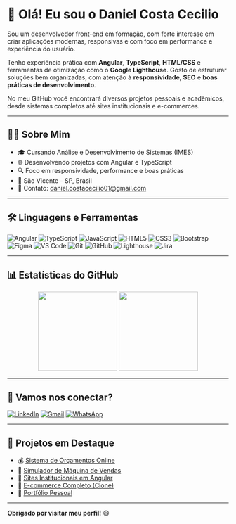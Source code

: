 # 👋 Olá! Eu sou o Daniel Costa Cecilio

Sou um desenvolvedor front-end em formação, com forte interesse em criar aplicações modernas, responsivas e com foco em performance e experiência do usuário.

Tenho experiência prática com **Angular**, **TypeScript**, **HTML/CSS** e ferramentas de otimização como o **Google Lighthouse**. Gosto de estruturar soluções bem organizadas, com atenção à **responsividade**, **SEO** e **boas práticas de desenvolvimento**.

No meu GitHub você encontrará diversos projetos pessoais e acadêmicos, desde sistemas completos até sites institucionais e e-commerces.

---

## 👨‍💻 Sobre Mim

- 🎓 Cursando Análise e Desenvolvimento de Sistemas (IMES)
- 🌐 Desenvolvendo projetos com Angular e TypeScript
- 🔍 Foco em responsividade, performance e boas práticas
- 📍 São Vicente - SP, Brasil
- 📧 Contato: daniel.costacecilio01@gmail.com

---

## 🛠️ Linguagens e Ferramentas

![Angular](https://img.shields.io/badge/Angular-DD0031?style=flat&logo=angular&logoColor=white)
![TypeScript](https://img.shields.io/badge/TypeScript-3178C6?style=flat&logo=typescript&logoColor=white)
![JavaScript](https://img.shields.io/badge/JavaScript-F7DF1E?style=flat&logo=javascript&logoColor=black)
![HTML5](https://img.shields.io/badge/HTML5-E34F26?style=flat&logo=html5&logoColor=white)
![CSS3](https://img.shields.io/badge/CSS3-1572B6?style=flat&logo=css3&logoColor=white)
![Bootstrap](https://img.shields.io/badge/Bootstrap-563D7C?style=flat&logo=bootstrap&logoColor=white)
![Figma](https://img.shields.io/badge/Figma-F24E1E?style=flat&logo=figma&logoColor=white)
![VS Code](https://img.shields.io/badge/VS%20Code-007ACC?style=flat&logo=visualstudiocode&logoColor=white)
![Git](https://img.shields.io/badge/Git-F05032?style=flat&logo=git&logoColor=white)
![GitHub](https://img.shields.io/badge/GitHub-181717?style=flat&logo=github&logoColor=white)
![Lighthouse](https://img.shields.io/badge/Lighthouse-3E4E88?style=flat&logo=googlelighthouse&logoColor=white)
![Jira](https://img.shields.io/badge/Jira-0052CC?style=flat&logo=jira&logoColor=white)

---

## 📊 Estatísticas do GitHub

<div align="center">
  <img height="180em" src="https://github-readme-stats.vercel.app/api?username=D4N13Lzz&show_icons=true&theme=react&hide_border=true&include_all_commits=true&count_private=true"/>
  <img height="180em" src="https://github-readme-stats.vercel.app/api/top-langs/?username=D4N13Lzz&layout=compact&langs_count=7&theme=react&hide_border=true"/>
</div>

---

## 🤝 Vamos nos conectar?

[![LinkedIn](https://img.shields.io/badge/-LinkedIn-%230077B5?style=flat&logo=linkedin&logoColor=white)](https://www.linkedin.com/in/ydanielcc/)
[![Gmail](https://img.shields.io/badge/-Gmail-%23333?style=flat&logo=gmail&logoColor=white)](mailto:daniel.costacecilio01@gmail.com)
[![WhatsApp](https://img.shields.io/badge/WhatsApp-25D366?style=flat&logo=whatsapp&logoColor=white)](https://api.whatsapp.com/send?phone=5513996827904&text=Ol%C3%A1%20Daniel!)

---

## 🚀 Projetos em Destaque

- 💰 [Sistema de Orçamentos Online](http://my-budget-2025.vercel.app)
- 🧮 [Simulador de Máquina de Vendas](https://fivestarstcc.netlify.app)
- 🏢 [Sites Institucionais em Angular](https://salaosantana-2024.vercel.app)
- 🛒 [E-commerce Completo (Clone)](https://atelienathy-2023.vercel.app)
- 👤 [Portfólio Pessoal](https://portfolio1-2023.vercel.app)

---

**Obrigado por visitar meu perfil!** 😄

